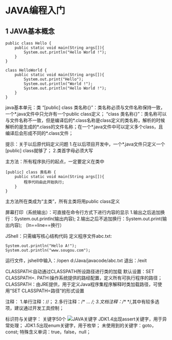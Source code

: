 # JAVA编程入门

## 1 JAVA基本概念

```
public class Hello {
	public static void main(String args[]){
		System.out.println("Hello World !");
	}
}
```

```
class HelloWorld {
	public static void main(String args[]){
		System.out.print("Hello");
		System.out.println("World !");
		System.out.println("Hello World !");
	}
}
```

java基本单元：类
“[public] class 类名称{}”：类名称必须与文件名称保持一致，一个*.java文件中只允许有一个public class定义；
“class 类名称{}”：类名称可以与文件名称不一致，但是编译后的*.class名称是class定义的类名称，解析的时候解析的是生成的*.class的文件名称；在一个*.java文件中可以定义多个class，且编译后会形成不同的*.class文件；

提示：关于以后原代码定义问题
1.在以后项目开发中，一个*.java文件只定义一个[public] class就够了；
2.类首字母必须大写


主方法：所有程序执行的起点，一定要定义在类中
```
[public] class 类名称 {
	public static void main(String args[]){
		程序代码由此开始执行;
	}
}
```
主方法所在类成为“主类”，所有主类将用public class定义


屏幕打印（系统输出）：可直接在命令行方式下进行内容的显示
1.输出之后追加换行：System.out.println(输出内容);
2.输出之后不追加换行：System.out.print(输出内容);
（ln==line==换行）


JShell：只需编写核心结构代码
定义程序文件abc.txt:
```
System.out.println("Hello A!");
System.out.println("www.sougou.com");
```
运行文件，jshell中输入：/open d:/Java/javacode/abc.txt
退出：/exit


CLASSPATH:自动通过CLASSPATH所设路径进行类的加载
默认设置：SET CLASSPATH=.
PATH:操作系统提供的路经配置，定义所有可执行程序的路径；
CLASSPATH：由JRE提供，用于定义Java程序集程序解释时类加载路径，可使用“SET CLASSPATH=路径”的形式设置


注释：
1.单行注释：//；
2.多行注释：/* ... */;
3.文档注释：/**   */,其中有较多选项，建议通过开发工具控制；


标识符与关键字：
关键字50个
![JAVA关键字]()
JDK1.4出现assert关键字，用于异常处理；
JDK1.5出现enum关键字，用于枚举；
未使用到的关键字：goto，const;
特殊含义单词：true，false，null；
